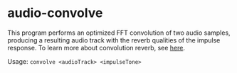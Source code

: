 # audio-convolve

This program performs an optimized FFT convolution of two audio samples, producing a resulting audio track with the reverb qualities of the impulse response. To learn more about convolution reverb, see [here](https://www.izotope.com/en/learn/the-basics-of-convolution-in-audio-production.html).

Usage: `convolve <audioTrack> <impulseTone>`